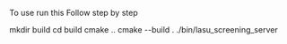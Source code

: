 To use run this
Follow step by step

mkdir build
cd build
cmake ..
cmake --build .
./bin/lasu_screening_server
